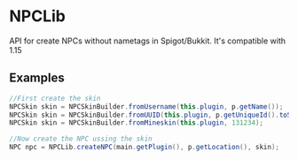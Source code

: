 # NPCLib
API for create NPCs without nametags in Spigot/Bukkit. It's compatible with 1.15



## Examples
```java
//First create the skin
NPCSkin skin = NPCSkinBuilder.fromUsername(this.plugin, p.getName());
NPCSkin skin = NPCSkinBuilder.fromUUID(this.plugin, p.getUniqueId().toString());
NPCSkin skin = NPCSkinBuilder.fromMineskin(this.plugin, 131234);

//Now create the NPC ussing the skin
NPC npc = NPCLib.createNPC(main.getPlugin(), p.getLocation(), skin);


